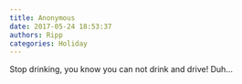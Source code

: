 ```yaml
---
title: Anonymous
date: 2017-05-24 18:53:37
authors: Ripp
categories: Holiday
---
```


 Stop drinking, you know you can not drink and drive! Duh...